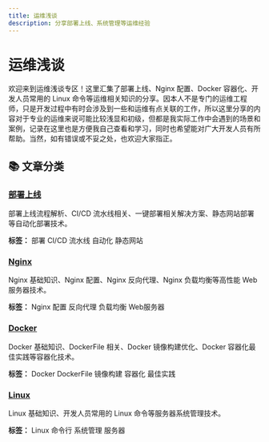 ```yaml
---
title: 运维浅谈
description: 分享部署上线、系统管理等运维经验
---
```


# 运维浅谈

欢迎来到运维浅谈专区！这里汇集了部署上线、Nginx 配置、Docker 容器化、开发人员常用的 Linux 命令等运维相关知识的分享。因本人不是专门的运维工程师，只是开发过程中有时会涉及到一些和运维有点关联的工作，所以这里分享的内容对于专业的运维来说可能比较浅显和初级，但都是我实际工作中会遇到的场景和案例，记录在这里也是方便我自己查看和学习，同时也希望能对广大开发人员有所帮助。当然，如有错误或不妥之处，也欢迎大家指正。

## 📚 文章分类

<div class="base-card">
  <h3 class="card-title">
    <a href="/devops/deployment">部署上线</a>
  </h3>
  <div class="card-content">
    <p class="card-description">
      部署上线流程解析、CI/CD 流水线相关、一键部署相关解决方案、静态网站部署等自动化部署技术。
    </p>
    <p><strong>标签：</strong> <span class="tag">部署</span> <span class="tag">CI/CD</span> <span class="tag">流水线</span> <span class="tag">自动化</span> <span class="tag">静态网站</span></p>
  </div>
</div>

<div class="base-card">
  <h3 class="card-title">
    <a href="/devops/nginx">Nginx</a>
  </h3>
  <div class="card-content">
    <p class="card-description">
      Nginx 基础知识、Nginx 配置、Nginx 反向代理、Nginx 负载均衡等高性能 Web 服务器技术。
    </p>
    <p><strong>标签：</strong> <span class="tag">Nginx</span> <span class="tag">配置</span> <span class="tag">反向代理</span> <span class="tag">负载均衡</span> <span class="tag">Web服务器</span></p>
  </div>
</div>

<div class="base-card">
  <h3 class="card-title">
    <a href="/devops/docker">Docker</a>
  </h3>
  <div class="card-content">
    <p class="card-description">
      Docker 基础知识、DockerFile 相关、Docker 镜像构建优化、Docker 容器化最佳实践等容器化技术。
    </p>
    <p><strong>标签：</strong> <span class="tag">Docker</span> <span class="tag">DockerFile</span> <span class="tag">镜像构建</span> <span class="tag">容器化</span> <span class="tag">最佳实践</span></p>
  </div>
</div>

<div class="base-card">
  <h3 class="card-title">
    <a href="/devops/linux">Linux</a>
  </h3>
  <div class="card-content">
    <p class="card-description">
      Linux 基础知识、开发人员常用的 Linux 命令等服务器系统管理技术。
    </p>
    <p><strong>标签：</strong> <span class="tag">Linux</span> <span class="tag">命令行</span> <span class="tag">系统管理</span> <span class="tag">服务器</span></p>
  </div>
</div>
